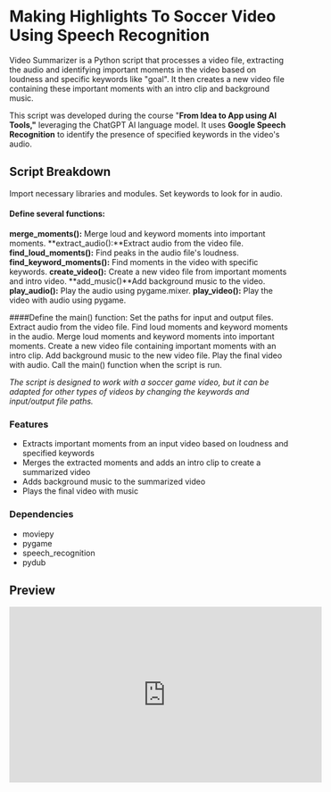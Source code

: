 # Making Highlights To Soccer Video Using Speech Recognition
Video Summarizer is a Python script that processes a video file, extracting the audio and identifying important moments in the video based on loudness and specific keywords like "goal". It then creates a new video file containing these important moments with an intro clip and background music.

This script was developed during the course "**From Idea to App using AI Tools,"** leveraging the ChatGPT AI language model. It uses **Google Speech Recognition** to identify the presence of specified keywords in the video's audio.

## Script Breakdown
Import necessary libraries and modules.
Set keywords to look for in audio.

####  Define several functions:
**merge_moments():** Merge loud and keyword moments into important moments.
**extract_audio():**Extract audio from the video file.
**find_loud_moments():** Find peaks in the audio file's loudness.
**find_keyword_moments():** Find moments in the video with specific keywords.
**create_video():** Create a new video file from important moments and intro video.
**add_music()**Add background music to the video.
**play_audio():** Play the audio using pygame.mixer.
**play_video():** Play the video with audio using pygame.

####Define the main() function:
Set the paths for input and output files.
Extract audio from the video file.
Find loud moments and keyword moments in the audio.
Merge loud moments and keyword moments into important moments.
Create a new video file containing important moments with an intro clip.
Add background music to the new video file.
Play the final video with audio.
Call the main() function when the script is run.

*The script is designed to work with a soccer game video, but it can be adapted for other types of videos by changing the keywords and input/output file paths.*

### Features
- Extracts important moments from an input video based on loudness and specified keywords
- Merges the extracted moments and adds an intro clip to create a summarized video
- Adds background music to the summarized video
- Plays the final video with music

### Dependencies
- moviepy
- pygame
- speech_recognition
- pydub

## Preview



<iframe width="560" height="315" src="https://www.youtube.com/embed/NHXYywwBJzs?si=3q6QkrpiHGaiA0IQ" title="Video Preview" frameborder="0" allow="accelerometer; autoplay; clipboard-write; encrypted-media; gyroscope; picture-in-picture" allowfullscreen></iframe>



